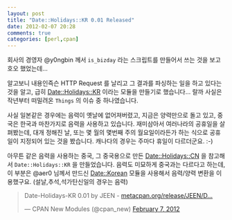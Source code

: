 ```yaml
---
layout: post
title: "Date::Holidays::KR 0.01 Released"
date: 2012-02-07 20:28
comments: true
categories: [perl,cpan]
---
```


  회사의 경영자 @y0ngbin 께서 `is_bizday` 라는 스크립트를 만들어서 쓰는 것을 보고 호오 했었는데...
  
  <script src="https://gist.github.com/1646007.js?file=is_bizday.pl"></script>
  
  알고보니 내용인즉슨 HTTP Request 를 날리고 그 결과를 파싱하는 일을 하고 있다는 것을 알고, 급히 [Date::Holidays::KR][cpan-date-holidays-kr] 이라는 모듈을 만들기로 했습니다... 랄까 사실은 작년부터 떠밀려온 `Things` 의 이슈 중 하나였습니다.

  사실 일본같은 경우에는 음력이 옛날에 없어져버렸고, 지금은 양력만으로 돌고 있고, 중국은 한국과 마찬가지로 음력을 사용하고 있습니다. 재미삼아서 여러나라의 공휴일을 살펴봤는데, 대개 정해진 날, 또는 몇 월의 몇번째 주의 월요일이라든가 하는 식으로 공휴일이 지정되어 있는 것을 봤습니다.
  캐나다의 경우는 주마다 휴일이 다르더군요. :-)

  아무튼 같은 음력을 사용하는 중국, 그 중국용으로 만든 [Date::Holidays::CN][cpan-date-holidays-cn] 을 참고해서 `Date::Holidays::KR` 을 만들었습니다. 음력도 미묘하게 중국과는 다르다고 하는데, 이 부분은 @aer0 님께서 만드신 [Date::Korean][cpan-date-korean] 모듈을 사용해서 음력/양력 변환을 이용했구요. (설날,추석,석가탄신일의 경우는 음력)

<blockquote class="twitter-tweet"><p>Date-Holidays-KR 0.01 by JEEN - <a href="http://t.co/pHQVHLaJ" title="http://metacpan.org/release/JEEN/Date-Holidays-KR-0.01/">metacpan.org/release/JEEN/D…</a></p>&mdash; CPAN New Modules (@cpan_new) <a href="https://twitter.com/cpan_new/status/166840689223675904" data-datetime="2012-02-07T11:08:14+00:00">February 7, 2012</a></blockquote>

[cpan-date-holidays-kr]:http://metacpan.org/module/Date::Holidays::KR
[cpan-date-holidays-cn]:http://metacpan.org/module/Date::Holidays::CN
[cpan-date-korean]:http://metacpan.org/module/Date::Korean

